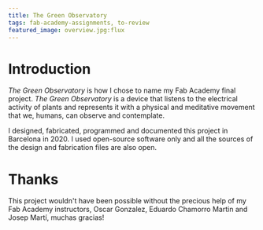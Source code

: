 ```yaml
---
title: The Green Observatory
tags: fab-academy-assignments, to-review
featured_image: overview.jpg:flux
---
```


# Introduction

*The Green Observatory* is how I chose to name my Fab Academy final project. *The Green Observatory* is a device that listens to the electrical activity of plants and represents it with a physical and meditative movement that we, humans, can observe and contemplate.

I designed, fabricated, programmed and documented this project in Barcelona in 2020. I used open-source software only and all the sources of the design and fabrication files are also open.

# Thanks

This project wouldn't have been possible without the precious help of my Fab Academy instructors, Oscar Gonzalez, Eduardo Chamorro Martin and Josep Martí, muchas gracias!